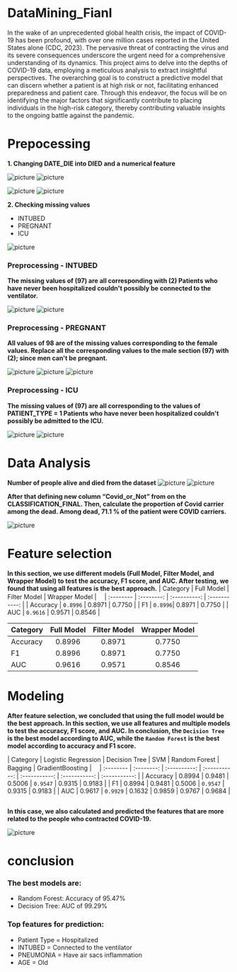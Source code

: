 # DataMining_Fianl
In the wake of an unprecedented global health crisis, the impact of COVID-19 has been profound, with over one million cases reported in the United States alone (CDC, 2023). The pervasive threat of contracting the virus and its severe consequences underscore the urgent need for a comprehensive understanding of its dynamics. This project aims to delve into the depths of COVID-19 data, employing a meticulous analysis to extract insightful perspectives. The overarching goal is to construct a predictive model that can discern whether a patient is at high risk or not, facilitating enhanced preparedness and patient care. Through this endeavor, the focus will be on identifying the major factors that significantly contribute to placing individuals in the high-risk category, thereby contributing valuable insights to the ongoing battle against the pandemic.


# Prepocessing
**1. Changing DATE_DIE into DIED and a numerical feature**

![picture](./images/image1.jpg "p")
![picture](./images/image2.jpg "p")

![picture](./images/image3.jpg "p") 
![picture](./images/image4.jpg "p")

**2. Checking missing values**
- INTUBED
- PREGNANT
- ICU


![picture](./images/image5.jpg "p")

### Preprocessing - INTUBED ###
**The missing values of (97) are all corresponding with (2) Patients who have never been hospitalized couldn't possibly be connected to the ventilator.**

<!-- ![picture of me](./images/image6.jpg "Me") -->
![picture](./images/image7.jpg "p") 
![picture](./images/image8.jpg "p")

### Preprocessing - PREGNANT ###
**All values of 98 are of the missing values corresponding to the female values. Replace all the corresponding values to the male section (97) with (2); since men can't be pregnant.**

![picture](./images/image9.jpg "p")
![picture](./images/image10.jpg "p")
![picture](./images/image11.jpg "p")

### Preprocessing - ICU ###
**The missing values of (97) are all corresponding to the values of PATIENT_TYPE = 1 Patients who have never been hospitalized couldn't possibly be admitted to the ICU.**

![picture](./images/image12.jpg "p")
![picture](./images/image13.jpg "p")

# Data Analysis
**Number of people alive and died from the dataset**
![picture](./images/image14.jpg "p")
![picture](./images/image15.jpg "p")

**After that defining new column “Covid_or_Not” from on the CLASSIFICATION_FINAL. Then, calculate the proportion of Covid carrier among the dead. Among dead, 71.1 % of the patient were COVID carriers.** 

![picture](./images/image16.jpg "p")

# Feature selection 

**In this section, we use different models (Full Model, Filter Model, and Wrapper Model) to test the accuracy, F1 score, and AUC. After testing, we found that using all features is the best approach.**
| Category  | Full Model | Filter Model | Wrapper Model |　
| :-------- | :--------: | :----------: | :-----------: |
| Accuracy | `0.8996`  | 0.8971 | 0.7750 |
| F1 | `0.8996`| 0.8971 | 0.7750 |
| AUC | `0.9616` | 0.9571 | 0.8546 |

| Category  | Full Model | Filter Model | Wrapper Model |
| :-------- | :--------: | :----------: | :-----------: |
| Accuracy  | 0.8996     | 0.8971       | 0.7750        |
| F1        | 0.8996     | 0.8971       | 0.7750        |
| AUC       | 0.9616     | 0.9571       | 0.8546        |

# Modeling

**After feature selection, we concluded that using the full model would be the best approach. In this section, we use all features and multiple models to test the accuracy, F1 score, and AUC. In conclusion, the `Decision Tree` is the best model according to AUC, while the `Random Forest` is the best model according to accuracy and F1 score.**

| Category  | Logistic Regression | Decision Tree | SVM | Random Forest | Bagging | GradientBoosting |　
| :-------- | :--------: | :----------: | :-----------: | :-----------: | :-----------: | :-----------: |
| Accuracy | 0.8994 | 0.9481 | 0.5006 | `0.9547` | 0.9315 | 0.9183 |
| F1 | 0.8994 | 0.9481 | 0.5006 | `0.9547` | 0.9315 | 0.9183 |
| AUC | 0.9617 | `0.9929` | 0.1632 | 0.9859 | 0.9767 | 0.9684 |

##
**In this case, we also calculated and predicted the features that are more related to the people who contracted COVID-19.**

![picture](./images/image17.jpg "p")

# conclusion

### The best models are: 
- Random Forest: Accuracy of 95.47%
- Decision Tree: AUC of 99.29%

### Top features for prediction:
- Patient Type = Hospitalized
- INTUBED = Connected to the ventilator
- PNEUMONIA = Have air sacs inflammation
- AGE = Old
